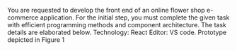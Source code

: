 You are requested to develop the front end of an online flower shop e-commerce application.
For the initial step, you must complete the given task with efficient programming methods
and component architecture. The task details are elaborated below.
Technology: React
Editor: VS code.
Prototype depicted in Figure 1

